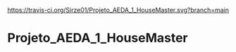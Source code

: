 https://travis-ci.org/Sirze01/Projeto_AEDA_1_HouseMaster.svg?branch=main

# Projeto_AEDA_1_HouseMaster
